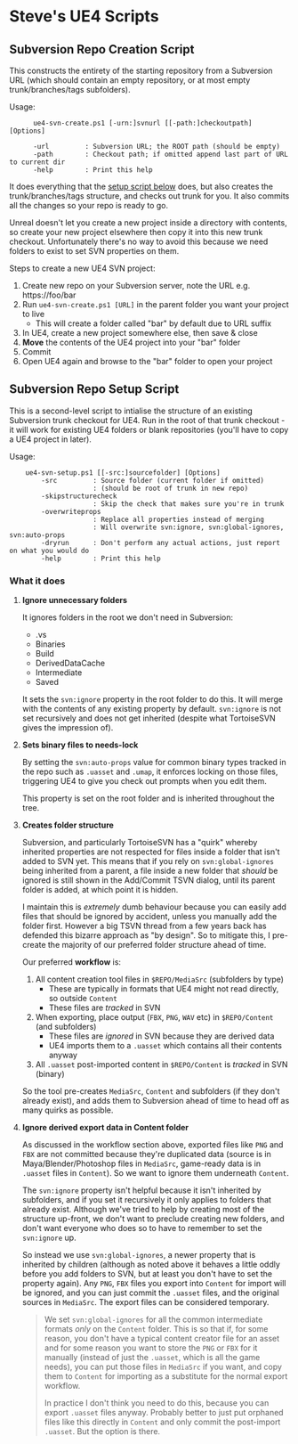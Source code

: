 # Steve's UE4 Scripts

## Subversion Repo Creation Script

This constructs the entirety of the starting repository from a Subversion URL
(which should contain an empty repository, or at most empty trunk/branches/tags
subfolders).

Usage:
```
      ue4-svn-create.ps1 [-urn:]svnurl [[-path:]checkoutpath] [Options]
     
      -url         : Subversion URL; the ROOT path (should be empty)
      -path        : Checkout path; if omitted append last part of URL to current dir
      -help        : Print this help
```

It does everything that the [setup script below](#subversion-repo-setup-script) does, 
but also creates the trunk/branches/tags structure, and checks out trunk for you.
It also commits all the changes so your repo is ready to go.

Unreal doesn't let you create a new project inside a directory with contents,
so create your new project elsewhere then copy it into this new trunk checkout.
Unfortunately there's no way to avoid this because we need folders to exist
to set SVN properties on them.

Steps to create a new UE4 SVN project:

1. Create new repo on your Subversion server, note the URL e.g. https://foo/bar
2. Run `ue4-svn-create.ps1 [URL]` in the parent folder you want your project to live
   * This will create a folder called "bar" by default due to URL suffix
3. In UE4, create a new project somewhere else, then save & close
4. **Move** the contents of the UE4 project into your "bar" folder
5. Commit
6. Open UE4 again and browse to the "bar" folder to open your project


## Subversion Repo Setup Script

This is a second-level script to intialise the structure of an existing Subversion 
trunk checkout for UE4. Run in the root of that trunk checkout - it will work
for existing UE4 folders or blank repositories (you'll have to copy a UE4 project
in later).

Usage:
```
    ue4-svn-setup.ps1 [[-src:]sourcefolder] [Options]
        -src         : Source folder (current folder if omitted)
                     : (should be root of trunk in new repo)
        -skipstructurecheck
                     : Skip the check that makes sure you're in trunk
        -overwriteprops
                     : Replace all properties instead of merging
                     : Will overwrite svn:ignore, svn:global-ignores, svn:auto-props
        -dryrun      : Don't perform any actual actions, just report on what you would do
        -help        : Print this help
```

### What it does

1. **Ignore unnecessary folders**

   It ignores folders in the root we don't need in Subversion:

   * .vs
   * Binaries
   * Build
   * DerivedDataCache
   * Intermediate
   * Saved

   It sets the `svn:ignore` property in the root folder to do this. It will merge
   with the contents of any existing property by default. `svn:ignore` is
   not set recursively and does not get inherited (despite what TortoiseSVN 
   gives the impression of).

1. **Sets binary files to needs-lock**

   By setting the `svn:auto-props` value for common binary types tracked in the
   repo such as `.uasset` and `.umap`, it enforces locking on those files, 
   triggering UE4 to give you check out prompts when you edit them.

   This property is set on the root folder and is inherited throughout the tree.

1. **Creates folder structure**

   Subversion, and particularly TortoiseSVN has a "quirk" whereby inherited
   properties are not respected for files inside a folder that isn't added to
   SVN yet. This means that if you rely on `svn:global-ignores` being inherited
   from a parent, a file inside a new folder that *should* be ignored is still
   shown in the Add/Commit TSVN dialog, until its parent folder is added, at 
   which point it is hidden. 

   I maintain this is *extremely* dumb behaviour because you can easily add
   files that should be ignored by accident, unless you manually add the folder 
   first. However a big TSVN thread from a few years back has defended this
   bizarre approach as "by design". So to mitigate this, I pre-create the
   majority of our preferred folder structure ahead of time.

   Our preferred **workflow** is:

   1. All content creation tool files in `$REPO/MediaSrc` (subfolders by type)
      * These are typically in formats that UE4 might not read directly, so outside `Content`
      * These files are *tracked* in SVN
   1. When exporting, place output (`FBX`, `PNG`, `WAV` etc) in `$REPO/Content` (and subfolders)
      * These files are *ignored* in SVN because they are derived data
      * UE4 imports them to a `.uasset` which contains all their contents anyway
   1. All `.uasset` post-imported content in `$REPO/Content` is *tracked* in SVN (binary)
     
   So the tool pre-creates `MediaSrc`, `Content` and subfolders (if they don't already
   exist), and adds them to Subversion ahead of time to head off as many quirks
   as possible.

1. **Ignore derived export data in Content folder**

   As discussed in the workflow section above, exported files like `PNG` and `FBX`
   are not committed because they're duplicated data (source is in Maya/Blender/Photoshop files in `MediaSrc`, game-ready data is in `.uasset` files in `Content`). So we want
   to ignore them underneath `Content`.

   The `svn:ignore` property isn't helpful because it isn't inherited by subfolders, 
   and if you set it recursively it only applies to folders that already exist.
   Although we've tried to help by creating most of the structure up-front, we
   don't want to preclude creating new folders, and don't want everyone who
   does so to have to remember to set the `svn:ignore` up.

   So instead we use `svn:global-ignores`, a newer property that is inherited
   by children (although as noted above it behaves a little oddly before you add
   folders to SVN, but at least you don't have to set the property again). Any
   `PNG`, `FBX` files you export into `Content` for import will be ignored, and
   you can just commit the `.uasset` files, and the original sources in `MediaSrc`.
   The export files can be considered temporary.


   > We set `svn:global-ignores` for all the common intermediate formats *only*
   > on the `Content` folder. This is so that if, for some reason, you don't have
   > a typical content creator file for an asset and for some reason you want to 
   > store the `PNG` or `FBX` for it manually (instead of just the `.uasset`, which is all
   > the game needs), you can put those files in `MediaSrc` if you want, and copy
   > them to `Content` for importing as a substitute for the normal export workflow.
   > 
   > In practice I don't think you need to do this, because you can export `.uasset`
   > files anyway. Probably better to just put orphaned files like this directly in 
   > `Content` and only commit the post-import `.uasset`. But the option is there.



